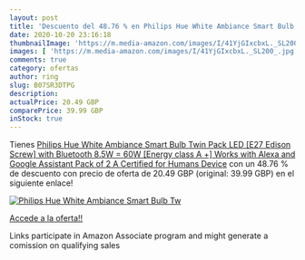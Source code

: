```yaml
---
layout: post
title: 'Descuento del 48.76 % en Philips Hue White Ambiance Smart Bulb Tw'
date: 2020-10-20 23:16:18
thumbnailImage: 'https://m.media-amazon.com/images/I/41YjGIxcbxL._SL200_.jpg'
images: [ 'https://m.media-amazon.com/images/I/41YjGIxcbxL._SL200_.jpg' ]
comments: true
category: ofertas
author: ring
slug: B07SR3DTPG
description:
actualPrice: 20.49 GBP
comparePrice: 39.99 GBP
inStock: true
---
```


Tienes [Philips Hue White Ambiance Smart Bulb Twin Pack LED [E27 Edison Screw] with Bluetooth 8.5W = 60W [Energy class A +]   Works with Alexa and Google Assistant  Pack of 2   A Certified for Humans Device](https://www.amazon.co.uk/dp/B07SR3DTPG/?tag=tolees0a-21) con un 48.76 % de descuento con precio de oferta de 20.49 GBP (original: 39.99 GBP) en el siguiente enlace!

[![Philips Hue White Ambiance Smart Bulb Tw](https://m.media-amazon.com/images/I/41YjGIxcbxL._SL200_.jpg)](https://www.amazon.co.uk/dp/B07SR3DTPG/?tag=tolees0a-21)

[Accede a la oferta!!](https://www.amazon.co.uk/dp/B07SR3DTPG/?tag=tolees0a-21)

Links participate in Amazon Associate program and might generate a comission on qualifying sales


